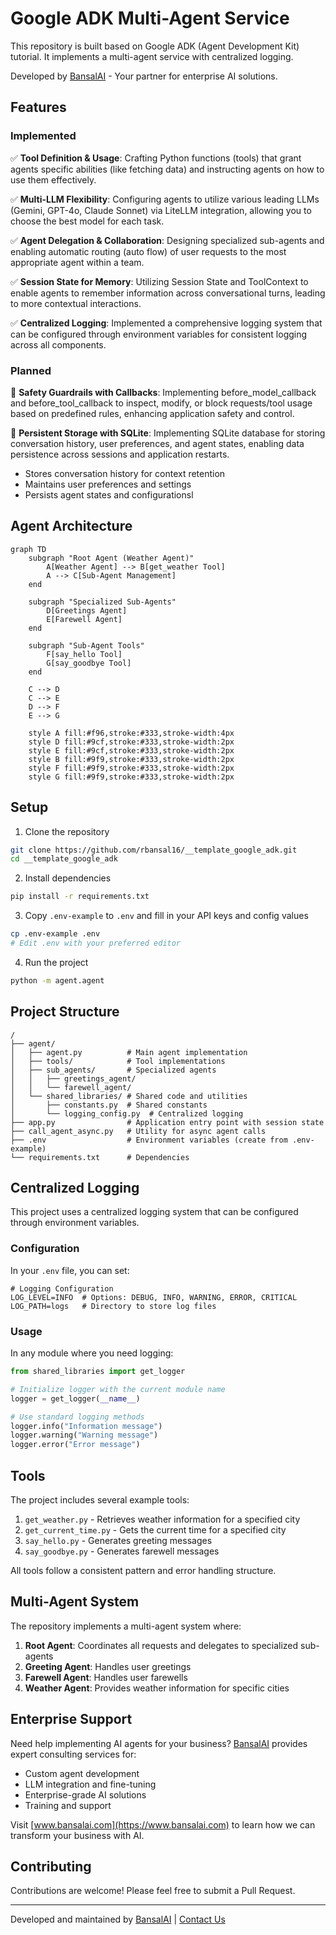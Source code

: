 # Google ADK Multi-Agent Service

This repository is built based on Google ADK (Agent Development Kit) tutorial. It implements a multi-agent service with centralized logging. 

Developed by [BansalAI](https://bansalai.com) - Your partner for enterprise AI solutions.

## Features

### Implemented
✅ **Tool Definition & Usage**: Crafting Python functions (tools) that grant agents specific abilities (like fetching data) and instructing agents on how to use them effectively.

✅ **Multi-LLM Flexibility**: Configuring agents to utilize various leading LLMs (Gemini, GPT-4o, Claude Sonnet) via LiteLLM integration, allowing you to choose the best model for each task.

✅ **Agent Delegation & Collaboration**: Designing specialized sub-agents and enabling automatic routing (auto flow) of user requests to the most appropriate agent within a team.

✅ **Session State for Memory**: Utilizing Session State and ToolContext to enable agents to remember information across conversational turns, leading to more contextual interactions.

✅ **Centralized Logging**: Implemented a comprehensive logging system that can be configured through environment variables for consistent logging across all components.

### Planned
🔲 **Safety Guardrails with Callbacks**: Implementing before_model_callback and before_tool_callback to inspect, modify, or block requests/tool usage based on predefined rules, enhancing application safety and control.

🔲 **Persistent Storage with SQLite**: Implementing SQLite database for storing conversation history, user preferences, and agent states, enabling data persistence across sessions and application restarts.

- Stores conversation history for context retention
- Maintains user preferences and settings
- Persists agent states and configurationsl


## Agent Architecture

```mermaid
graph TD
    subgraph "Root Agent (Weather Agent)"
        A[Weather Agent] --> B[get_weather Tool]
        A --> C[Sub-Agent Management]
    end
    
    subgraph "Specialized Sub-Agents"
        D[Greetings Agent]
        E[Farewell Agent]
    end
    
    subgraph "Sub-Agent Tools"
        F[say_hello Tool]
        G[say_goodbye Tool]
    end
    
    C --> D
    C --> E
    D --> F
    E --> G
    
    style A fill:#f96,stroke:#333,stroke-width:4px
    style D fill:#9cf,stroke:#333,stroke-width:2px
    style E fill:#9cf,stroke:#333,stroke-width:2px
    style B fill:#9f9,stroke:#333,stroke-width:2px
    style F fill:#9f9,stroke:#333,stroke-width:2px
    style G fill:#9f9,stroke:#333,stroke-width:2px
```

## Setup

1. Clone the repository
```bash
git clone https://github.com/rbansal16/__template_google_adk.git
cd __template_google_adk
```

2. Install dependencies
```bash
pip install -r requirements.txt
```

3. Copy `.env-example` to `.env` and fill in your API keys and config values
```bash
cp .env-example .env
# Edit .env with your preferred editor
```

4. Run the project
```bash
python -m agent.agent
```

## Project Structure

```
/
├── agent/
│   ├── agent.py          # Main agent implementation
│   ├── tools/            # Tool implementations
│   ├── sub_agents/       # Specialized agents
│   │   ├── greetings_agent/
│   │   └── farewell_agent/
│   └── shared_libraries/ # Shared code and utilities
│       ├── constants.py  # Shared constants
│       └── logging_config.py  # Centralized logging
├── app.py                # Application entry point with session state
├── call_agent_async.py   # Utility for async agent calls
├── .env                  # Environment variables (create from .env-example)
└── requirements.txt      # Dependencies
```

## Centralized Logging

This project uses a centralized logging system that can be configured through environment variables.

### Configuration

In your `.env` file, you can set:

```
# Logging Configuration
LOG_LEVEL=INFO  # Options: DEBUG, INFO, WARNING, ERROR, CRITICAL
LOG_PATH=logs   # Directory to store log files
```

### Usage

In any module where you need logging:

```python
from shared_libraries import get_logger

# Initialize logger with the current module name
logger = get_logger(__name__)

# Use standard logging methods
logger.info("Information message")
logger.warning("Warning message")
logger.error("Error message")
```

## Tools

The project includes several example tools:

1. `get_weather.py` - Retrieves weather information for a specified city
2. `get_current_time.py` - Gets the current time for a specified city
3. `say_hello.py` - Generates greeting messages
4. `say_goodbye.py` - Generates farewell messages

All tools follow a consistent pattern and error handling structure.

## Multi-Agent System

The repository implements a multi-agent system where:

1. **Root Agent**: Coordinates all requests and delegates to specialized sub-agents
2. **Greeting Agent**: Handles user greetings
3. **Farewell Agent**: Handles user farewells
4. **Weather Agent**: Provides weather information for specific cities

## Enterprise Support

Need help implementing AI agents for your business? [BansalAI](https://www.bansalai.com) provides expert consulting services for:

- Custom agent development
- LLM integration and fine-tuning
- Enterprise-grade AI solutions
- Training and support

Visit [www.bansalai.com](https://www.bansalai.com) to learn how we can transform your business with AI.

## Contributing

Contributions are welcome! Please feel free to submit a Pull Request.

---

Developed and maintained by [BansalAI](https://www.bansalai.com) | [Contact Us](https://www.bansalai.com/contact) 